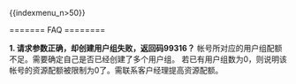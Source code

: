 {{indexmenu_n>50}}

\======= FAQ ========

**1. 请求参数正确，却创建用户组失败，返回码99316？** 帐号所对应的用户组配额不足。需要确定自己是否已经创建了多个用户组。
若已有用户组数为0，则说明该帐号的资源配额被限制为0了。需联系客户经理提高资源配额。
